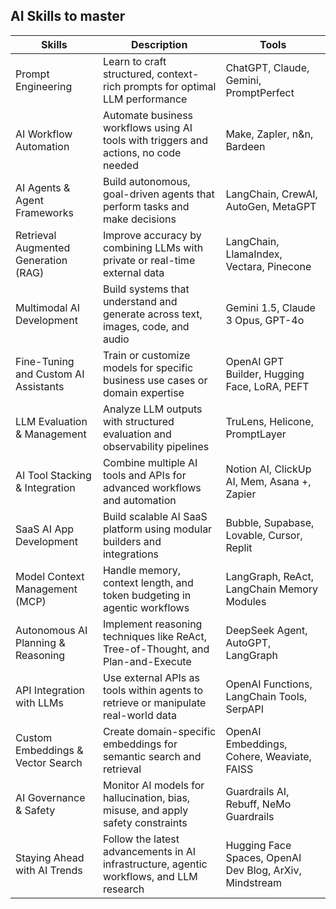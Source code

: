 AI Skills to master
---

Skills  |   Description     |  Tools
---     |   ---             |  ---   
Prompt Engineering | Learn to craft structured, context-rich prompts for optimal LLM performance | ChatGPT, Claude, Gemini, PromptPerfect
AI Workflow Automation | Automate business workflows using AI tools with triggers and actions, no code needed | Make, Zapler, n&n, Bardeen
AI Agents & Agent Frameworks | Build autonomous, goal-driven agents that perform tasks and make decisions | LangChain, CrewAI, AutoGen, MetaGPT
Retrieval Augmented Generation (RAG) | Improve accuracy by combining LLMs with private or real-time external data | LangChain, LlamaIndex, Vectara, Pinecone 
Multimodal AI Development | Build systems that understand and generate across text, images, code, and audio | Gemini 1.5, Claude 3 Opus, GPT-4o
Fine-Tuning and Custom AI Assistants | Train or customize models for specific business use cases or domain expertise | OpenAI GPT Builder, Hugging Face, LoRA, PEFT
LLM Evaluation & Management | Analyze LLM outputs with structured evaluation and observability pipelines | TruLens, Helicone, PromptLayer
AI Tool Stacking & Integration | Combine multiple AI tools and APIs for advanced workflows and automation | Notion AI, ClickUp AI, Mem, Asana +, Zapier
SaaS AI App Development | Build scalable AI SaaS platform using modular builders and integrations | Bubble, Supabase, Lovable, Cursor, Replit
Model Context Management (MCP) | Handle memory, context length, and token budgeting in agentic workflows | LangGraph, ReAct, LangChain Memory Modules
Autonomous AI Planning & Reasoning | Implement reasoning techniques like ReAct, Tree-of-Thought, and Plan-and-Execute | DeepSeek Agent, AutoGPT, LangGraph
API Integration with LLMs | Use external APIs as tools within agents to retrieve or manipulate real-world data | OpenAI Functions, LangChain Tools, SerpAPI
Custom Embeddings & Vector Search | Create domain-specific embeddings for semantic search and retrieval | OpenAI Embeddings, Cohere, Weaviate, FAISS
AI Governance & Safety | Monitor AI models for hallucination, bias, misuse, and apply safety constraints | Guardrails AI, Rebuff, NeMo Guardrails 
Staying Ahead with AI Trends | Follow the latest advancements in AI infrastructure, agentic workflows, and LLM research | Hugging Face Spaces, OpenAI Dev Blog, ArXiv, Mindstream
